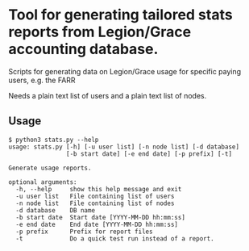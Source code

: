 # Tool for generating tailored stats reports from Legion/Grace accounting database.
Scripts for generating data on Legion/Grace usage for specific paying users, e.g. the FARR

Needs a plain text list of users and a plain text list of nodes.

## Usage

```
$ python3 stats.py --help
usage: stats.py [-h] [-u user list] [-n node list] [-d database]
                [-b start date] [-e end date] [-p prefix] [-t]

Generate usage reports.

optional arguments:
  -h, --help     show this help message and exit
  -u user list   File containing list of users
  -n node list   File containing list of nodes
  -d database    DB name
  -b start date  Start date [YYYY-MM-DD hh:mm:ss]
  -e end date    End date [YYYY-MM-DD hh:mm:ss]
  -p prefix      Prefix for report files
  -t             Do a quick test run instead of a report.
```
